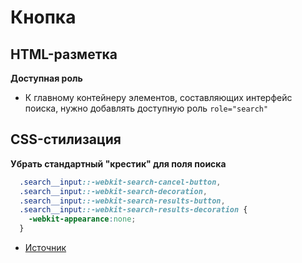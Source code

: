 # Кнопка

## HTML-разметка
**Доступная роль**
- К главному контейнеру элементов, составляющих интерфейс поиска, нужно добавлять доступную роль `role="search"`



## CSS-стилизация
**Убрать стандартный "крестик" для поля поиска**
```css
  .search__input::-webkit-search-cancel-button,
  .search__input::-webkit-search-decoration,
  .search__input::-webkit-search-results-button,
  .search__input::-webkit-search-results-decoration {
    -webkit-appearance:none;
  }
```
- [Источник](https://stackoverflow.com/a/9422689/4956416)
